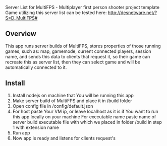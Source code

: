 Server List for MultiFPS - Multiplayer first person shooter project template 
Game utilizing this server list can be tested here: http://desnetware.net/?S=D_MultiFPS#

## Overview ##

This app runs server builds of MultiFPS, stores properties of those running games, such as: map, gamemode, current connected players, session name,
and sends this data to clients that request it, so their game can recreate this as server list, then they can select game and will be automatically connected to it.

## Install ##

1. Install nodejs on machine that You will be running this app
2. Make server build of MultiFPS and place it in /build folder
3. Open config file in /config/default.json
4. For host paste Your VM ip, or leave localhost as it is if You want to run this app locally on your machine
For executable name paste name of server build executable file with which we placed in folder /build in step 1 with extension name
5. Run app
6. Now app is ready and listens for clients request's

